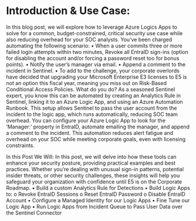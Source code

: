 # Introduction & Use Case:

In this blog post, we will explore how to leverage Azure Logics Apps to solve for a common, budget-constrained, critical security use case while also reducing overhead for your SOC analysts. You’ve been charged automating the following scenario:
•	When a user commits three or more failed login attempts within two minutes, Revoke all EntraID sign-ins (option for disabling the account and/or forcing a password reset too for bonus points).
•	Notify the user’s manager via email.
•	Append a comment to the incident in Sentinel. 
•	To add to the challenge, your corporate overlords have decided that upgrading your Microsoft Enterprise E3 licenses to E5 is not an option this fiscal year, meaning you miss out on Risk-Based Conditional Access Policies. 
What do you do? 
As a seasoned Sentinel expert, you know this can be automated by creating an Analytics Rule in Sentinel, linking it to an Azure Logic App, and using an Azure Automation Runbook. This setup allows Sentinel to pass the user account from the incident to the logic app, which runs automatically, reducing SOC team overhead.
You can configure your Azure Logic App to look for the ‘Manager:’ property in EntraID, automate emailing the manager, and append a comment to the incident. This automation reduces alert fatigue and overhead on your SOC while meeting corporate goals, even with licensing constraints.

In this Post We Will:
In this post, we will delve into how these tools can enhance your security posture, providing practical examples and best practices. Whether you’re dealing with unusual sign-in patterns, potential insider threats, or other security challenges, these insights will help you safeguard your organization with confidence until E5 is on the Corporate Roadmap.
•	Build a custom Analytics Rule for Detections
•	Build Logic Apps to:
o	Revoke EntraID Sessions
o	Reset EntraID Password
o	Disable EntraID Account
•	Configure a Managed Identity for our Logic Apps
•	Fine Tune our Logic App
•	Run Logic Apps from Incident Queue to Pass User Data over the Sentinel Connector
